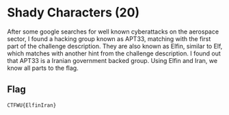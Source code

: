 # Shady Characters (20)
After some google searches for well known cyberattacks on the aerospace sector, I found a hacking group known as APT33, matching with the first part of the challenge description. They are also known as Elfin, similar to Elf, which matches with another hint from the challenge description. I found out that APT33 is a Iranian government backed group. Using Elfin and Iran, we know all parts to the flag.

## Flag
```
CTFWU{ElfinIran}
```